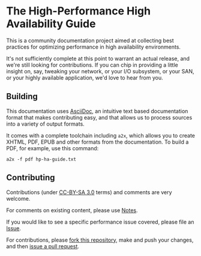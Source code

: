 # The High-Performance High Availability Guide

This is a community documentation project aimed at collecting best practices for optimizing performance in high availability environments.

It's not sufficiently complete at this point to warrant an actual release, and we're still looking for contributions. If you can chip in providing a little insight on, say, tweaking your network, or your I/O subsystem, or your SAN, or your highly available application, we'd love to hear from you.

## Building

This documentation uses [AsciiDoc](http://www.methods.co.nz/asciidoc/), an intuitive text based documentation format that makes contributing easy, and that allows us to process sources into a variety of output formats.

It comes with a complete toolchain including `a2x`, which allows you to create XHTML, PDF, EPUB and other formats from the documentation. To build a PDF, for example, use this command:

    a2x -f pdf hp-ha-guide.txt

## Contributing

Contributions (under [CC-BY-SA 3.0](http://creativecommons.org/licenses/by-sa/3.0/) terms) and comments are very welcome.

For comments on existing content, please use [Notes](https://github.com/blog/622-inline-commit-notes).

If you would like to see a specific performance issue covered, please file an [Issue](https://github.com/fghaas/hp-ha-guide/issues).

For contributions, please [fork this repository](http://help.github.com/fork-a-repo/), make and push your changes, and then [issue a pull request](http://help.github.com/send-pull-requests/).
